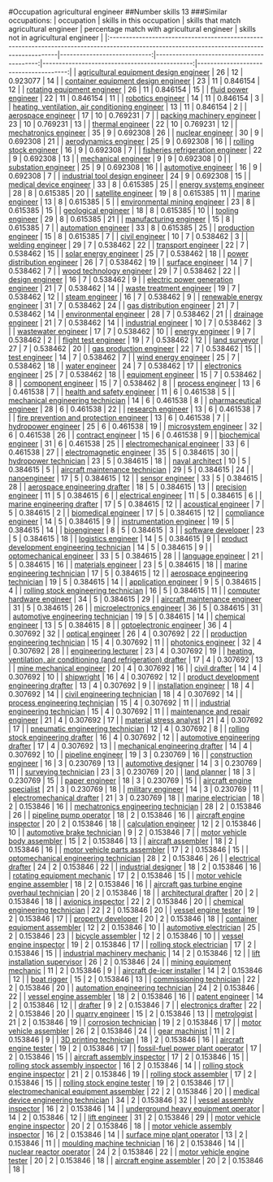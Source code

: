 #Occupation agricultural engineer
##Number skills 13
###Similar occupations:
| occupation                                                                                                                                  |   skills in this occupation |   skills that match agricultural engineer |   percentage match with agricultural engineer |   skills not in agricultural engineer |
|:--------------------------------------------------------------------------------------------------------------------------------------------|----------------------------:|------------------------------------------:|----------------------------------------------:|--------------------------------------:|
| [agricultural equipment design engineer](agricultural_equipment_design_engineer.md)                                                         |                          26 |                                        12 |                                      0.923077 |                                    14 |
| [container equipment design engineer](container_equipment_design_engineer.md)                                                               |                          23 |                                        11 |                                      0.846154 |                                    12 |
| [rotating equipment engineer](rotating_equipment_engineer.md)                                                                               |                          26 |                                        11 |                                      0.846154 |                                    15 |
| [fluid power engineer](fluid_power_engineer.md)                                                                                             |                          22 |                                        11 |                                      0.846154 |                                    11 |
| [robotics engineer](robotics_engineer.md)                                                                                                   |                          14 |                                        11 |                                      0.846154 |                                     3 |
| [heating, ventilation, air conditioning engineer](heating,_ventilation,_air_conditioning_engineer.md)                                       |                          13 |                                        11 |                                      0.846154 |                                     2 |
| [aerospace engineer](aerospace_engineer.md)                                                                                                 |                          17 |                                        10 |                                      0.769231 |                                     7 |
| [packing machinery engineer](packing_machinery_engineer.md)                                                                                 |                          23 |                                        10 |                                      0.769231 |                                    13 |
| [thermal engineer](thermal_engineer.md)                                                                                                     |                          22 |                                        10 |                                      0.769231 |                                    12 |
| [mechatronics engineer](mechatronics_engineer.md)                                                                                           |                          35 |                                         9 |                                      0.692308 |                                    26 |
| [nuclear engineer](nuclear_engineer.md)                                                                                                     |                          30 |                                         9 |                                      0.692308 |                                    21 |
| [aerodynamics engineer](aerodynamics_engineer.md)                                                                                           |                          25 |                                         9 |                                      0.692308 |                                    16 |
| [rolling stock engineer](rolling_stock_engineer.md)                                                                                         |                          16 |                                         9 |                                      0.692308 |                                     7 |
| [fisheries refrigeration engineer](fisheries_refrigeration_engineer.md)                                                                     |                          22 |                                         9 |                                      0.692308 |                                    13 |
| [mechanical engineer](mechanical_engineer.md)                                                                                               |                           9 |                                         9 |                                      0.692308 |                                     0 |
| [substation engineer](substation_engineer.md)                                                                                               |                          25 |                                         9 |                                      0.692308 |                                    16 |
| [automotive engineer](automotive_engineer.md)                                                                                               |                          16 |                                         9 |                                      0.692308 |                                     7 |
| [industrial tool design engineer](industrial_tool_design_engineer.md)                                                                       |                          24 |                                         9 |                                      0.692308 |                                    15 |
| [medical device engineer](medical_device_engineer.md)                                                                                       |                          33 |                                         8 |                                      0.615385 |                                    25 |
| [energy systems engineer](energy_systems_engineer.md)                                                                                       |                          28 |                                         8 |                                      0.615385 |                                    20 |
| [satellite engineer](satellite_engineer.md)                                                                                                 |                          19 |                                         8 |                                      0.615385 |                                    11 |
| [marine engineer](marine_engineer.md)                                                                                                       |                          13 |                                         8 |                                      0.615385 |                                     5 |
| [environmental mining engineer](environmental_mining_engineer.md)                                                                           |                          23 |                                         8 |                                      0.615385 |                                    15 |
| [geological engineer](geological_engineer.md)                                                                                               |                          18 |                                         8 |                                      0.615385 |                                    10 |
| [tooling engineer](tooling_engineer.md)                                                                                                     |                          29 |                                         8 |                                      0.615385 |                                    21 |
| [manufacturing engineer](manufacturing_engineer.md)                                                                                         |                          15 |                                         8 |                                      0.615385 |                                     7 |
| [automation engineer](automation_engineer.md)                                                                                               |                          33 |                                         8 |                                      0.615385 |                                    25 |
| [production engineer](production_engineer.md)                                                                                               |                          15 |                                         8 |                                      0.615385 |                                     7 |
| [civil engineer](civil_engineer.md)                                                                                                         |                          10 |                                         7 |                                      0.538462 |                                     3 |
| [welding engineer](welding_engineer.md)                                                                                                     |                          29 |                                         7 |                                      0.538462 |                                    22 |
| [transport engineer](transport_engineer.md)                                                                                                 |                          22 |                                         7 |                                      0.538462 |                                    15 |
| [solar energy engineer](solar_energy_engineer.md)                                                                                           |                          25 |                                         7 |                                      0.538462 |                                    18 |
| [power distribution engineer](power_distribution_engineer.md)                                                                               |                          26 |                                         7 |                                      0.538462 |                                    19 |
| [surface engineer](surface_engineer.md)                                                                                                     |                          14 |                                         7 |                                      0.538462 |                                     7 |
| [wood technology engineer](wood_technology_engineer.md)                                                                                     |                          29 |                                         7 |                                      0.538462 |                                    22 |
| [design engineer](design_engineer.md)                                                                                                       |                          16 |                                         7 |                                      0.538462 |                                     9 |
| [electric power generation engineer](electric_power_generation_engineer.md)                                                                 |                          21 |                                         7 |                                      0.538462 |                                    14 |
| [waste treatment engineer](waste_treatment_engineer.md)                                                                                     |                          19 |                                         7 |                                      0.538462 |                                    12 |
| [steam engineer](steam_engineer.md)                                                                                                         |                          16 |                                         7 |                                      0.538462 |                                     9 |
| [renewable energy engineer](renewable_energy_engineer.md)                                                                                   |                          31 |                                         7 |                                      0.538462 |                                    24 |
| [gas distribution engineer](gas_distribution_engineer.md)                                                                                   |                          21 |                                         7 |                                      0.538462 |                                    14 |
| [environmental engineer](environmental_engineer.md)                                                                                         |                          28 |                                         7 |                                      0.538462 |                                    21 |
| [drainage engineer](drainage_engineer.md)                                                                                                   |                          21 |                                         7 |                                      0.538462 |                                    14 |
| [industrial engineer](industrial_engineer.md)                                                                                               |                          10 |                                         7 |                                      0.538462 |                                     3 |
| [wastewater engineer](wastewater_engineer.md)                                                                                               |                          17 |                                         7 |                                      0.538462 |                                    10 |
| [energy engineer](energy_engineer.md)                                                                                                       |                           9 |                                         7 |                                      0.538462 |                                     2 |
| [flight test engineer](flight_test_engineer.md)                                                                                             |                          19 |                                         7 |                                      0.538462 |                                    12 |
| [land surveyor](land_surveyor.md)                                                                                                           |                          27 |                                         7 |                                      0.538462 |                                    20 |
| [gas production engineer](gas_production_engineer.md)                                                                                       |                          22 |                                         7 |                                      0.538462 |                                    15 |
| [test engineer](test_engineer.md)                                                                                                           |                          14 |                                         7 |                                      0.538462 |                                     7 |
| [wind energy engineer](wind_energy_engineer.md)                                                                                             |                          25 |                                         7 |                                      0.538462 |                                    18 |
| [water engineer](water_engineer.md)                                                                                                         |                          24 |                                         7 |                                      0.538462 |                                    17 |
| [electronics engineer](electronics_engineer.md)                                                                                             |                          25 |                                         7 |                                      0.538462 |                                    18 |
| [equipment engineer](equipment_engineer.md)                                                                                                 |                          15 |                                         7 |                                      0.538462 |                                     8 |
| [component engineer](component_engineer.md)                                                                                                 |                          15 |                                         7 |                                      0.538462 |                                     8 |
| [process engineer](process_engineer.md)                                                                                                     |                          13 |                                         6 |                                      0.461538 |                                     7 |
| [health and safety engineer](health_and_safety_engineer.md)                                                                                 |                          11 |                                         6 |                                      0.461538 |                                     5 |
| [mechanical engineering technician](mechanical_engineering_technician.md)                                                                   |                          14 |                                         6 |                                      0.461538 |                                     8 |
| [pharmaceutical engineer](pharmaceutical_engineer.md)                                                                                       |                          28 |                                         6 |                                      0.461538 |                                    22 |
| [research engineer](research_engineer.md)                                                                                                   |                          13 |                                         6 |                                      0.461538 |                                     7 |
| [fire prevention and protection engineer](fire_prevention_and_protection_engineer.md)                                                       |                          13 |                                         6 |                                      0.461538 |                                     7 |
| [hydropower engineer](hydropower_engineer.md)                                                                                               |                          25 |                                         6 |                                      0.461538 |                                    19 |
| [microsystem engineer](microsystem_engineer.md)                                                                                             |                          32 |                                         6 |                                      0.461538 |                                    26 |
| [contract engineer](contract_engineer.md)                                                                                                   |                          15 |                                         6 |                                      0.461538 |                                     9 |
| [biochemical engineer](biochemical_engineer.md)                                                                                             |                          31 |                                         6 |                                      0.461538 |                                    25 |
| [electromechanical engineer](electromechanical_engineer.md)                                                                                 |                          33 |                                         6 |                                      0.461538 |                                    27 |
| [electromagnetic engineer](electromagnetic_engineer.md)                                                                                     |                          35 |                                         5 |                                      0.384615 |                                    30 |
| [hydropower technician](hydropower_technician.md)                                                                                           |                          23 |                                         5 |                                      0.384615 |                                    18 |
| [naval architect](naval_architect.md)                                                                                                       |                          10 |                                         5 |                                      0.384615 |                                     5 |
| [aircraft maintenance technician](aircraft_maintenance_technician.md)                                                                       |                          29 |                                         5 |                                      0.384615 |                                    24 |
| [nanoengineer](nanoengineer.md)                                                                                                             |                          17 |                                         5 |                                      0.384615 |                                    12 |
| [sensor engineer](sensor_engineer.md)                                                                                                       |                          33 |                                         5 |                                      0.384615 |                                    28 |
| [aerospace engineering drafter](aerospace_engineering_drafter.md)                                                                           |                          18 |                                         5 |                                      0.384615 |                                    13 |
| [precision engineer](precision_engineer.md)                                                                                                 |                          11 |                                         5 |                                      0.384615 |                                     6 |
| [electrical engineer](electrical_engineer.md)                                                                                               |                          11 |                                         5 |                                      0.384615 |                                     6 |
| [marine engineering drafter](marine_engineering_drafter.md)                                                                                 |                          17 |                                         5 |                                      0.384615 |                                    12 |
| [acoustical engineer](acoustical_engineer.md)                                                                                               |                           7 |                                         5 |                                      0.384615 |                                     2 |
| [biomedical engineer](biomedical_engineer.md)                                                                                               |                          17 |                                         5 |                                      0.384615 |                                    12 |
| [compliance engineer](compliance_engineer.md)                                                                                               |                          14 |                                         5 |                                      0.384615 |                                     9 |
| [instrumentation engineer](instrumentation_engineer.md)                                                                                     |                          19 |                                         5 |                                      0.384615 |                                    14 |
| [bioengineer](bioengineer.md)                                                                                                               |                           8 |                                         5 |                                      0.384615 |                                     3 |
| [software developer](software_developer.md)                                                                                                 |                          23 |                                         5 |                                      0.384615 |                                    18 |
| [logistics engineer](logistics_engineer.md)                                                                                                 |                          14 |                                         5 |                                      0.384615 |                                     9 |
| [product development engineering technician](product_development_engineering_technician.md)                                                 |                          14 |                                         5 |                                      0.384615 |                                     9 |
| [optomechanical engineer](optomechanical_engineer.md)                                                                                       |                          33 |                                         5 |                                      0.384615 |                                    28 |
| [language engineer](language_engineer.md)                                                                                                   |                          21 |                                         5 |                                      0.384615 |                                    16 |
| [materials engineer](materials_engineer.md)                                                                                                 |                          23 |                                         5 |                                      0.384615 |                                    18 |
| [marine engineering technician](marine_engineering_technician.md)                                                                           |                          17 |                                         5 |                                      0.384615 |                                    12 |
| [aerospace engineering technician](aerospace_engineering_technician.md)                                                                     |                          19 |                                         5 |                                      0.384615 |                                    14 |
| [application engineer](application_engineer.md)                                                                                             |                           9 |                                         5 |                                      0.384615 |                                     4 |
| [rolling stock engineering technician](rolling_stock_engineering_technician.md)                                                             |                          16 |                                         5 |                                      0.384615 |                                    11 |
| [computer hardware engineer](computer_hardware_engineer.md)                                                                                 |                          34 |                                         5 |                                      0.384615 |                                    29 |
| [aircraft maintenance engineer](aircraft_maintenance_engineer.md)                                                                           |                          31 |                                         5 |                                      0.384615 |                                    26 |
| [microelectronics engineer](microelectronics_engineer.md)                                                                                   |                          36 |                                         5 |                                      0.384615 |                                    31 |
| [automotive engineering technician](automotive_engineering_technician.md)                                                                   |                          19 |                                         5 |                                      0.384615 |                                    14 |
| [chemical engineer](chemical_engineer.md)                                                                                                   |                          13 |                                         5 |                                      0.384615 |                                     8 |
| [optoelectronic engineer](optoelectronic_engineer.md)                                                                                       |                          36 |                                         4 |                                      0.307692 |                                    32 |
| [optical engineer](optical_engineer.md)                                                                                                     |                          26 |                                         4 |                                      0.307692 |                                    22 |
| [production engineering technician](production_engineering_technician.md)                                                                   |                          15 |                                         4 |                                      0.307692 |                                    11 |
| [photonics engineer](photonics_engineer.md)                                                                                                 |                          32 |                                         4 |                                      0.307692 |                                    28 |
| [engineering lecturer](engineering_lecturer.md)                                                                                             |                          23 |                                         4 |                                      0.307692 |                                    19 |
| [heating, ventilation, air conditioning (and refrigeration) drafter](heating,_ventilation,_air_conditioning_(and_refrigeration)_drafter.md) |                          17 |                                         4 |                                      0.307692 |                                    13 |
| [mine mechanical engineer](mine_mechanical_engineer.md)                                                                                     |                          20 |                                         4 |                                      0.307692 |                                    16 |
| [civil drafter](civil_drafter.md)                                                                                                           |                          14 |                                         4 |                                      0.307692 |                                    10 |
| [shipwright](shipwright.md)                                                                                                                 |                          16 |                                         4 |                                      0.307692 |                                    12 |
| [product development engineering drafter](product_development_engineering_drafter.md)                                                       |                          13 |                                         4 |                                      0.307692 |                                     9 |
| [installation engineer](installation_engineer.md)                                                                                           |                          18 |                                         4 |                                      0.307692 |                                    14 |
| [civil engineering technician](civil_engineering_technician.md)                                                                             |                          18 |                                         4 |                                      0.307692 |                                    14 |
| [process engineering technician](process_engineering_technician.md)                                                                         |                          15 |                                         4 |                                      0.307692 |                                    11 |
| [industrial engineering technician](industrial_engineering_technician.md)                                                                   |                          15 |                                         4 |                                      0.307692 |                                    11 |
| [maintenance and repair engineer](maintenance_and_repair_engineer.md)                                                                       |                          21 |                                         4 |                                      0.307692 |                                    17 |
| [material stress analyst](material_stress_analyst.md)                                                                                       |                          21 |                                         4 |                                      0.307692 |                                    17 |
| [pneumatic engineering technician](pneumatic_engineering_technician.md)                                                                     |                          12 |                                         4 |                                      0.307692 |                                     8 |
| [rolling stock engineering drafter](rolling_stock_engineering_drafter.md)                                                                   |                          16 |                                         4 |                                      0.307692 |                                    12 |
| [automotive engineering drafter](automotive_engineering_drafter.md)                                                                         |                          17 |                                         4 |                                      0.307692 |                                    13 |
| [mechanical engineering drafter](mechanical_engineering_drafter.md)                                                                         |                          14 |                                         4 |                                      0.307692 |                                    10 |
| [pipeline engineer](pipeline_engineer.md)                                                                                                   |                          19 |                                         3 |                                      0.230769 |                                    16 |
| [construction engineer](construction_engineer.md)                                                                                           |                          16 |                                         3 |                                      0.230769 |                                    13 |
| [automotive designer](automotive_designer.md)                                                                                               |                          14 |                                         3 |                                      0.230769 |                                    11 |
| [surveying technician](surveying_technician.md)                                                                                             |                          23 |                                         3 |                                      0.230769 |                                    20 |
| [land planner](land_planner.md)                                                                                                             |                          18 |                                         3 |                                      0.230769 |                                    15 |
| [paper engineer](paper_engineer.md)                                                                                                         |                          18 |                                         3 |                                      0.230769 |                                    15 |
| [aircraft engine specialist](aircraft_engine_specialist.md)                                                                                 |                          21 |                                         3 |                                      0.230769 |                                    18 |
| [military engineer](military_engineer.md)                                                                                                   |                          14 |                                         3 |                                      0.230769 |                                    11 |
| [electromechanical drafter](electromechanical_drafter.md)                                                                                   |                          21 |                                         3 |                                      0.230769 |                                    18 |
| [marine electrician](marine_electrician.md)                                                                                                 |                          18 |                                         2 |                                      0.153846 |                                    16 |
| [mechatronics engineering technician](mechatronics_engineering_technician.md)                                                               |                          28 |                                         2 |                                      0.153846 |                                    26 |
| [pipeline pump operator](pipeline_pump_operator.md)                                                                                         |                          18 |                                         2 |                                      0.153846 |                                    16 |
| [aircraft engine inspector](aircraft_engine_inspector.md)                                                                                   |                          20 |                                         2 |                                      0.153846 |                                    18 |
| [calculation engineer](calculation_engineer.md)                                                                                             |                          12 |                                         2 |                                      0.153846 |                                    10 |
| [automotive brake technician](automotive_brake_technician.md)                                                                               |                           9 |                                         2 |                                      0.153846 |                                     7 |
| [motor vehicle body assembler](motor_vehicle_body_assembler.md)                                                                             |                          15 |                                         2 |                                      0.153846 |                                    13 |
| [aircraft assembler](aircraft_assembler.md)                                                                                                 |                          18 |                                         2 |                                      0.153846 |                                    16 |
| [motor vehicle parts assembler](motor_vehicle_parts_assembler.md)                                                                           |                          17 |                                         2 |                                      0.153846 |                                    15 |
| [optomechanical engineering technician](optomechanical_engineering_technician.md)                                                           |                          28 |                                         2 |                                      0.153846 |                                    26 |
| [electrical drafter](electrical_drafter.md)                                                                                                 |                          24 |                                         2 |                                      0.153846 |                                    22 |
| [industrial designer](industrial_designer.md)                                                                                               |                          18 |                                         2 |                                      0.153846 |                                    16 |
| [rotating equipment mechanic](rotating_equipment_mechanic.md)                                                                               |                          17 |                                         2 |                                      0.153846 |                                    15 |
| [motor vehicle engine assembler](motor_vehicle_engine_assembler.md)                                                                         |                          18 |                                         2 |                                      0.153846 |                                    16 |
| [aircraft gas turbine engine overhaul technician](aircraft_gas_turbine_engine_overhaul_technician.md)                                       |                          20 |                                         2 |                                      0.153846 |                                    18 |
| [architectural drafter](architectural_drafter.md)                                                                                           |                          20 |                                         2 |                                      0.153846 |                                    18 |
| [avionics inspector](avionics_inspector.md)                                                                                                 |                          22 |                                         2 |                                      0.153846 |                                    20 |
| [chemical engineering technician](chemical_engineering_technician.md)                                                                       |                          22 |                                         2 |                                      0.153846 |                                    20 |
| [vessel engine tester](vessel_engine_tester.md)                                                                                             |                          19 |                                         2 |                                      0.153846 |                                    17 |
| [property developer](property_developer.md)                                                                                                 |                          20 |                                         2 |                                      0.153846 |                                    18 |
| [container equipment assembler](container_equipment_assembler.md)                                                                           |                          12 |                                         2 |                                      0.153846 |                                    10 |
| [automotive electrician](automotive_electrician.md)                                                                                         |                          25 |                                         2 |                                      0.153846 |                                    23 |
| [bicycle assembler](bicycle_assembler.md)                                                                                                   |                          12 |                                         2 |                                      0.153846 |                                    10 |
| [vessel engine inspector](vessel_engine_inspector.md)                                                                                       |                          19 |                                         2 |                                      0.153846 |                                    17 |
| [rolling stock electrician](rolling_stock_electrician.md)                                                                                   |                          17 |                                         2 |                                      0.153846 |                                    15 |
| [industrial machinery mechanic](industrial_machinery_mechanic.md)                                                                           |                          14 |                                         2 |                                      0.153846 |                                    12 |
| [lift installation supervisor](lift_installation_supervisor.md)                                                                             |                          26 |                                         2 |                                      0.153846 |                                    24 |
| [mining equipment mechanic](mining_equipment_mechanic.md)                                                                                   |                          11 |                                         2 |                                      0.153846 |                                     9 |
| [aircraft de-icer installer](aircraft_de-icer_installer.md)                                                                                 |                          14 |                                         2 |                                      0.153846 |                                    12 |
| [boat rigger](boat_rigger.md)                                                                                                               |                          15 |                                         2 |                                      0.153846 |                                    13 |
| [commissioning technician](commissioning_technician.md)                                                                                     |                          22 |                                         2 |                                      0.153846 |                                    20 |
| [automation engineering technician](automation_engineering_technician.md)                                                                   |                          24 |                                         2 |                                      0.153846 |                                    22 |
| [vessel engine assembler](vessel_engine_assembler.md)                                                                                       |                          18 |                                         2 |                                      0.153846 |                                    16 |
| [patent engineer](patent_engineer.md)                                                                                                       |                          14 |                                         2 |                                      0.153846 |                                    12 |
| [drafter](drafter.md)                                                                                                                       |                           9 |                                         2 |                                      0.153846 |                                     7 |
| [electronics drafter](electronics_drafter.md)                                                                                               |                          22 |                                         2 |                                      0.153846 |                                    20 |
| [quarry engineer](quarry_engineer.md)                                                                                                       |                          15 |                                         2 |                                      0.153846 |                                    13 |
| [metrologist](metrologist.md)                                                                                                               |                          21 |                                         2 |                                      0.153846 |                                    19 |
| [corrosion technician](corrosion_technician.md)                                                                                             |                          19 |                                         2 |                                      0.153846 |                                    17 |
| [motor vehicle assembler](motor_vehicle_assembler.md)                                                                                       |                          26 |                                         2 |                                      0.153846 |                                    24 |
| [gear machinist](gear_machinist.md)                                                                                                         |                          11 |                                         2 |                                      0.153846 |                                     9 |
| [3D printing technician](3D_printing_technician.md)                                                                                         |                          18 |                                         2 |                                      0.153846 |                                    16 |
| [aircraft engine tester](aircraft_engine_tester.md)                                                                                         |                          19 |                                         2 |                                      0.153846 |                                    17 |
| [fossil-fuel power plant operator](fossil-fuel_power_plant_operator.md)                                                                     |                          17 |                                         2 |                                      0.153846 |                                    15 |
| [aircraft assembly inspector](aircraft_assembly_inspector.md)                                                                               |                          17 |                                         2 |                                      0.153846 |                                    15 |
| [rolling stock assembly inspector](rolling_stock_assembly_inspector.md)                                                                     |                          16 |                                         2 |                                      0.153846 |                                    14 |
| [rolling stock engine inspector](rolling_stock_engine_inspector.md)                                                                         |                          21 |                                         2 |                                      0.153846 |                                    19 |
| [rolling stock assembler](rolling_stock_assembler.md)                                                                                       |                          17 |                                         2 |                                      0.153846 |                                    15 |
| [rolling stock engine tester](rolling_stock_engine_tester.md)                                                                               |                          19 |                                         2 |                                      0.153846 |                                    17 |
| [electromechanical equipment assembler](electromechanical_equipment_assembler.md)                                                           |                          22 |                                         2 |                                      0.153846 |                                    20 |
| [medical device engineering technician](medical_device_engineering_technician.md)                                                           |                          34 |                                         2 |                                      0.153846 |                                    32 |
| [vessel assembly inspector](vessel_assembly_inspector.md)                                                                                   |                          16 |                                         2 |                                      0.153846 |                                    14 |
| [underground heavy equipment operator](underground_heavy_equipment_operator.md)                                                             |                          14 |                                         2 |                                      0.153846 |                                    12 |
| [lift engineer](lift_engineer.md)                                                                                                           |                          31 |                                         2 |                                      0.153846 |                                    29 |
| [motor vehicle engine inspector](motor_vehicle_engine_inspector.md)                                                                         |                          20 |                                         2 |                                      0.153846 |                                    18 |
| [motor vehicle assembly inspector](motor_vehicle_assembly_inspector.md)                                                                     |                          16 |                                         2 |                                      0.153846 |                                    14 |
| [surface mine plant operator](surface_mine_plant_operator.md)                                                                               |                          13 |                                         2 |                                      0.153846 |                                    11 |
| [moulding machine technician](moulding_machine_technician.md)                                                                               |                          16 |                                         2 |                                      0.153846 |                                    14 |
| [nuclear reactor operator](nuclear_reactor_operator.md)                                                                                     |                          24 |                                         2 |                                      0.153846 |                                    22 |
| [motor vehicle engine tester](motor_vehicle_engine_tester.md)                                                                               |                          20 |                                         2 |                                      0.153846 |                                    18 |
| [aircraft engine assembler](aircraft_engine_assembler.md)                                                                                   |                          20 |                                         2 |                                      0.153846 |                                    18 |
